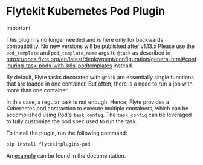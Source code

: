 # Flytekit Kubernetes Pod Plugin

> [!IMPORTANT]
> This plugin is no longer needed and is here only for backwards compatibility. No new versions will be published after v1.13.x
> Please use the `pod_template` and `pod_template_name` args to `@task` as described in https://docs.flyte.org/en/latest/deployment/configuration/general.html#configuring-task-pods-with-k8s-podtemplates
> instead.


By default, Flyte tasks decorated with `@task` are essentially single functions that are loaded in one container. But often, there is a need to run a job with more than one container.

In this case, a regular task is not enough. Hence, Flyte provides a Kubernetes pod abstraction to execute multiple containers, which can be accomplished using Pod's `task_config`. The `task_config` can be leveraged to fully customize the pod spec used to run the task.

To install the plugin, run the following command:

```bash
pip install flytekitplugins-pod
```

An [example](https://docs.flyte.org/en/latest/flytesnacks/examples/k8s_pod_plugin/index.html) can be found in the documentation.
